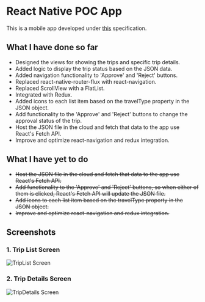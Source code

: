 # React Native POC App
This is a mobile app developed under [this](https://docs.google.com/document/d/1E0Y4EtSRlbWhMoG9Zn_a5HABDDpb6bmPBBdSIEX25FE/edit#heading=h.6soffpkr7f45) specification.

## What I have done so far
* Designed the views for showing the trips and specific trip details.
* Added logic to display the trip status based on the JSON data.
* Added navigation functionality to 'Approve' and 'Reject' buttons.
* Replaced react-native-router-flux with react-navigation.
* Replaced ScrollView with a FlatList.
* Integrated with Redux.
* Added icons to each list item based on the travelType property in the JSON object.
* Add functionality to the 'Approve' and 'Reject' buttons to change the approval status of the trip.
* Host the JSON file in the cloud and fetch that data to the app use React's Fetch API.
* Improve and optimize react-navigation and redux integration.

## What I have yet to do
* ~~Host the JSON file in the cloud and fetch that data to the app use React's Fetch API.~~
* ~~Add functionality to the 'Approve' and 'Reject' buttons, so when either of them is clicked, React's Fetch API will update the JSON file.~~
* ~~Add icons to each list item based on the travelType property in the JSON object.~~
* ~~Improve and optimize react-navigation and redux integration.~~

## Screenshots

### 1. Trip List Screen
![TripList Screen](http://i.imgur.com/k91gYqX.png)

### 2. Trip Details Screen
![TripDetails Screen](http://i.imgur.com/nBnTWnT.png)
